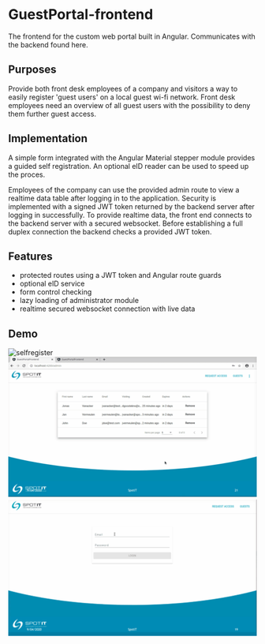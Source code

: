 # GuestPortal-frontend

The frontend for the custom web portal built in Angular. Communicates with the backend found here. 

## Purposes

Provide both front desk employees of a company and visitors a way to easily register 'guest users' on a local guest wi-fi network. 
Front desk employees need an overview of all guest users with the possibility to deny them further guest access. 

## Implementation

A simple form integrated with the Angular Material stepper module provides a guided self registration. An optional eID reader can be used to speed up the proces. 

Employees of the company can use the provided admin route to view a realtime data table after logging in to the application. 
Security is implemented with a signed JWT token returned by the backend server after logging in successfully. To provide realtime data, the front end connects to the backend server with a secured websocket. Before establishing a full duplex connection the backend checks a provided JWT token. 

## Features

* protected routes using a JWT token and Angular route guards
* optional eID service 
* form control checking 
* lazy loading of administrator module
* realtime secured websocket connection with live data

## Demo


![selfregister](selfregister.gif)
![realtime](realtime.gif)
![login](login.gif)
